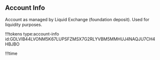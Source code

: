 ## Account Info

Account as managed by Liquid Exchange (foundation deposit).
Used for liquidity purposes.

!!!tokens type:account-info id:GDLVIB44LVONM5K67LUPSFZMSX7G2RLYVBM5MMHUJ4NAQJU7CH4HBJBO

!!!time